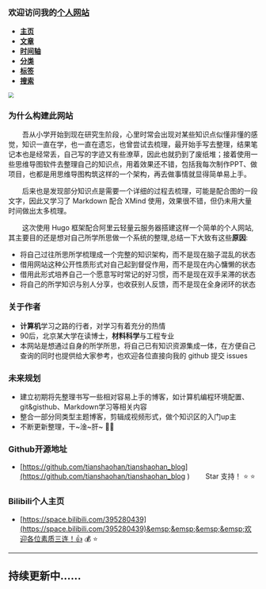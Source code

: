 ### 欢迎访问我的[个人网站](https://shaohanyun.top)

* [**主页**](https://www.shaohanyun.top/)
* [**文章**](https://www.shaohanyun.top/posts/)
* [**时间轴**](https://www.shaohanyun.top/archives/)
* [**分类**](https://www.shaohanyun.top/categories/)
* [**标签**](https://www.shaohanyun.top/categories/tags/)
* [**搜索**](https://www.shaohanyun.top/categories/search/)

<img src="https://shaohan-yun.oss-cn-beijing.aliyuncs.com/my_blog/1000.jpg" style="zoom:67%;" />

### 为什么构建此网站

&emsp;&emsp;吾从小学开始到现在研究生阶段，心里时常会出现对某些知识点似懂非懂的感觉，知识一直在学，也一直在遗忘，也曾尝试去梳理，最开始手写去整理，结果笔记本也是经常丢，自己写的字迹又有些潦草，因此也就扔到了废纸堆；接着使用一些思维导图软件去整理自己的知识点，用着效果还不错，包括我每次制作PPT、做项目，也都是用思维导图构筑这样的一个架构，再去做事情就显得简单易上手。

&emsp;&emsp;后来也是发现部分知识点是需要一个详细的过程去梳理，可能是配合图的一段文字，因此又学习了 Markdown 配合 XMind 使用，效果很不错，但仍未用大量时间做出太多梳理。

&emsp;&emsp;这次使用 Hugo 框架配合阿里云轻量云服务器搭建这样一个简单的个人网站,其主要目的还是想对自己所学所思做一个系统的整理,总结一下大致有这些**原因**:       

- 将自己过往所思所学梳理成一个完整的知识架构，而不是现在脑子混乱的状态
- 借用网站这种公开性质形式对自己起到督促作用，而不是现在内心慵懒的状态
- 借用此形式培养自己一个愿意写时常记的好习惯，而不是现在双手呆滞的状态
- 将自己的所学知识与别人分享，也收获别人反馈，而不是现在全身闭环的状态

### 关于作者

* **计算机**学习之路的行者，对学习有着充分的热情
* 90后，北京某大学在读博士，**材料科学**与工程专业
* 本网站是想通过自身的所学所思，将自己已有知识资源集成一体，在方便自己查询的同时也提供给大家参考，也欢迎各位直接向我的 github 提交 issues

### 未来规划

* 建立初期将先整理书写一些相对容易上手的博客，如计算机编程环境配置、git&gisthub、Markdown学习等相关内容
* 整合一部分同类型主题博客，剪辑成视频形式，做个知识区的入门up主
* 不断更新整理，干~淦~肝~ 👊👊

### Github开源地址

* [https://github.com/tianshaohan/tianshaohan_blog](https://github.com/tianshaohan/tianshaohan_blog ) &emsp;&emsp;Star 支持！ ⭐ ⭐

### Bilibili个人主页

* [https://space.bilibili.com/395280439](https://space.bilibili.com/395280439)&emsp;&emsp;&emsp;&emsp;欢迎各位素质三连！👍 💰 ⭐ 

---

## 持续更新中......



